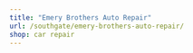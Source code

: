 ```yaml
---
title: "Emery Brothers Auto Repair"
url: /southgate/emery-brothers-auto-repair/
shop: car repair
---
```


